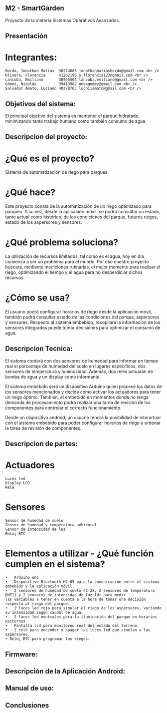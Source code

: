 ## M2 - SmartGarden
Proyecto de la materia Sistemas Operativos Avanzados.

## Presentación

  # Integrantes:
    Borda, Jonathan Matias  36274686 jonathanmatiasborda@gmail.com <br />
    Olivera, Florencia      41262196 o.florencia123@gmail.com <br />
    Lancuba, Emiliano       38465504 lancuba.emiliano@gmail.com <br />
    Gómez, Nicolás          39413982 nneegomez@gmail.com <br />
    Salvador Amato, Luciano 40378763 luchiiamato@gmail.com <br />

## Objetivos del sistema:
  El principal objetivo del sistema es mantener el parque hidratado, minimizando tanto trabajo humano como también consumo de agua.
  
## Descripcion del proyecto:

  # ¿Qué es el proyecto?
  Sistema de automatización de riego para parques.
  
  # ¿Qué hace?
  Este proyecto consta de la automatización de un riego optimizado para parques. A su vez, desde la aplicación móvil, se podrá consultar un estado, tanto actual como histórico, de las condiciones del parque, futuros riegos, estado de los aspersores y sensores.
  
  # ¿Qué problema soluciona?
  La utilización de recursos limitados, tal como es el agua, hoy en dia comienza a ser un problema para el mundo. Por eso nuestro proyecto buscará, mediante mediciones rutinarias, el mejor momento para realizar el riego, optimizando el tiempo y el agua para no desperdiciar dichos recursos. 
  
  # ¿Cómo se usa?
  El usuario podrá configurar horarios de riego desde la aplicación móvil, también podrá consultar estado de las condiciones del parque, aspersores y sensores. Respecto al sistema embebido, recopilará la información de los sensores integrados puede tomar decisiones para optimizar el consumo de agua.

## Descripcion Tecnica:
  El sistema contará con dos sensores de humedad para informar en tiempo real el porcentaje de humedad del suelo en lugares específicos, dos sensores de temperatura y luminosidad. Además, dos relés actuarán de bomba de agua y un display como informante.

  El sistema embebido será un dispositivo Arduino quien procese los datos de los sensores mencionados y decida como activar los actuadores para tener un riego óptimo. También, el embebido en momentos donde no tenga demanda de procesamiento podrá realizar una tarea de revisión de los componentes para controlar el correcto funcionamiento. 

  Desde un dispositivo android, un usuario tendrá la posibilidad de interartuar con el sistema embebido para poder configurar horarios de riego u ordenar la tarea de revisión de componentes.

## Descripcion de partes:

  # Actuadores
    Luces led
    Display LCD
    Relé
    
  # Sensores
    Sensor de humedad de suelo
    Sensor de humedad y temperatura ambiental
    Sensor de intensidad de luz
    Reloj RTC
    
  # Elementos a utilizar - ¿Qué función cumplen en el sistema?
    •	Arduino uno
    •	Dispositivo Bluetooth HC-05 para la comunicación entre el sistema embebido y la aplicación móvil.
    •	2 sensores de humedad de suelo FC-28, 2 sensores de temperatura DHT11 y 2 sensores de intensidad de luz ldr para medir
    las variables a tener en cuenta a la hora de tomar una decisión respecto al riego del parque.
    •	2 luces led roja para simular el riego de los aspersores, variando su intensidad según caudal de agua.
    •	2 luces led neutrales para la iluminación del parque en horarios nocturnos.
    •	Pantalla lcd para monitoreo real del estado del terreno.
    •	2 relé para encender y apagar las luces led que simulan a los aspersores.
    • Reloj RTC para programar los riegos.

## Firmware:
  
## Descripción de la Aplicación Android:

## Manual de uso:

## Conclusiones
